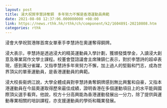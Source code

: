 ```yaml
---
layout: post
title: 浸大祝賀李慧詩奪銅　多年努力不懈是香港運動員典範
date: 2021-08-08 12:37:06.000000000 +08:00
link: https://news.rthk.hk/rthk/ch/component/k2/1604891-20210808.htm
categories: rthk
---
```


浸會大學祝賀港隊首席女單車手李慧詩在奧運奪得銅牌。

浸大表示，李慧詩是透過浸大的精英運動員入學計劃，獲頒發獎學金，入讀浸大創意及專業寫作文學士課程。校董會暨諮議會主席陳鎮仁表示，對於李慧詩的超卓表現，感到萬分雀躍，又指李慧詩多年來努力不懈，加上過人的堅毅和鬥志，成為世界頂尖的單車運動員，是香港運動員的典範。

浸大校長衞炳江說，大學全體成員對李慧詩勇奪銅牌感到無比興奮和自豪，又指本港運動員在今屆奧運取得歷來最佳成績，證明香港在多個運動項目上的水平能與國際頂尖選手看齊。他說，校方十分高興能為香港運動發展出一分力，除了提供與運動專業相關的培訓課程，亦支援運動員的學術和職業發展。
